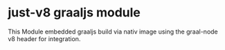 # just-v8 graaljs module
This Module embedded graaljs build via nativ image using the graal-node v8 header for integration. 